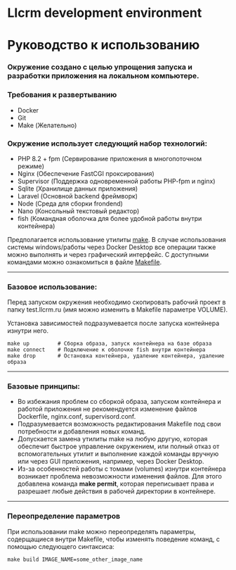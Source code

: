 # Llcrm development environment
# Руководство к использованию

### Окружение создано с целью упрощения запуска и разработки приложения на локальном компьютере.

### Требования к развертыванию
- Docker
- Git
- Make (Желательно)

### Окружение использует следующий набор технологий:
- PHP 8.2 + fpm (Сервирование приложения в многопоточном режиме)
- Nginx (Обеспечение FastCGI проксирования)
- Supervisor (Поддержка одновременной работы PHP-fpm и nginx)
- Sqlite (Хранилище данных приложения)
- Laravel (Основной backend фреймворк)
- Node (Среда для сборки frondend)
- Nano (Консольный текстовый редактор)
- fish (Командная оболочка для более удобной работы внутри контейнера)

Предполагается использование утилиты [make](https://ru.wikipedia.org/wiki/Make). В случае использования системы windows/работы через Docker Desktop все операции также можно выполнять и через графический интерфейс. С доступными командами можно ознакомиться в файле [Makefile](Makefile).

---
### Базовое использование:
Перед запуском окружения необходимо скопировать рабочий проект в папку test.llcrm.ru (имя можно изменить в Makefile параметре VOLUME).

Установка зависимостей подразумевается после запуска контейнера изнутри него.
```shell
make up         # Сборка образа, запуск контейнера на базе образа   
make connect    # Подключение к оболочке fish внутри контейнера
make drop       # Остановка контейнера, удаление контейнера, удаление образа
```
---

### Базовые принципы:
- Во избежания проблем со сборкой образа, запуском контейнера и работой приложения не рекомендуется изменение файлов Dockerfile, nginx.conf, supervisord.conf.
- Подразумевается возможность редактирования Makefile под свои потребности и добавления новых команд.
- Допускается замена утилиты make на любую другую, которая обеспечит быстрое управление окружением, или полный отказ от вспомогательных утилит и выполнение каждой команды вручную или через GUI приложения, например, через Docker Desktop.
- Из-за особенностей работы с томами (volumes) изнутри контейнера возникает проблема невозможности изменения файлов. Для этого добавлена команда **make permit**, которая переписывает права и разрешает любые действия в рабочей директории в контейнере.
---

### Переопределение параметров
При использовании make можно переопределять параметры, содерщащиеся внутри Makefile, чтобы изменять поведение команд, с помощью следующего синтаксиса:
```shell
make build IMAGE_NAME=some_other_image_name
```
